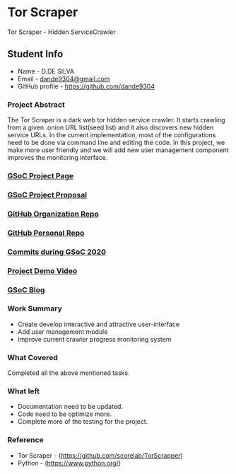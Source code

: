 # Tor Scraper
Tor Scraper - Hidden ServiceCrawler

## Student Info

* Name - D.DE SILVA
* Email - dande9304@gmail.com
* GitHub profile - https://github.com/dande9304

### Project Abstract
The Tor Scraper is a dark web tor hidden service crawler. It starts crawling from a given .onion URL list(seed list) and it also discovers new hidden service URLs. In the current implementation, most of the configurations need to be done via command line and editing the code. In this project, we make more user friendly and we will add new user management component improves the monitoring interface.

### [GSoC Project Page](https://summerofcode.withgoogle.com/projects/#4738535497662464)

### [GSoC Project Proposal](https://drive.google.com/file/d/1CCK4vBLB8RQNsqsBkuRTtmv7TjDgvT4Z/view?usp=sharing)

### [GitHub Organization Repo](https://github.com/scorelab/TorScrapper)

### [GitHub Personal Repo](https://github.com/dande9304/TorScrapper)

### [Commits during GSoC 2020](https://github.com/scorelab/TorScrapper/commits/master)

### [Project Demo Video]()

### [GSoC Blog]()

### Work Summary
* Create develop interactive and attractive user-interface
* Add user management module
* Improve current crawler progress monitoring system

### What Covered
Completed all the above mentioned tasks.

### What left
* Documentation need to be updated.
* Code need to be optimize more. 
* Complete more of the testing for the project. 



### Reference
* Tor Scraper - (https://github.com/scorelab/TorScrapper)
* Python - (https://www.python.org/)
